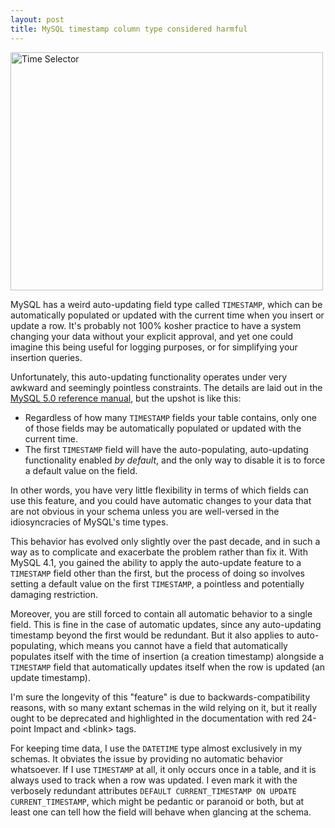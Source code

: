 ```yaml
---
layout: post
title: MySQL timestamp column type considered harmful
---
```


<a href="https://www.flickr.com/photos/telstar/433029904" title="Time Selector by Todd Lappin, on Flickr"><img src="https://farm1.staticflickr.com/174/433029904_27dd44a95a.jpg" width="500" height="381" alt="Time Selector"></a>

MySQL has a weird auto-updating field type called `TIMESTAMP`, which can be automatically populated or updated with the current time when you insert or update a row. It's probably not 100% kosher practice to have a system changing your data without your explicit approval, and yet one could imagine this being useful for logging purposes, or for simplifying your insertion queries.

Unfortunately, this auto-updating functionality operates under very awkward and seemingly pointless constraints. The details are laid out in the [MySQL 5.0 reference manual](http://dev.mysql.com/doc/refman/5.0/en/timestamp.html), but the upshot is like this:

- Regardless of how many `TIMESTAMP` fields your table contains, only one of those fields may be automatically populated or updated with the current time.
- The first `TIMESTAMP` field will have the auto-populating, auto-updating functionality enabled *by default*, and the only way to disable it is to force a default value on the field.

In other words, you have very little flexibility in terms of which fields can use this feature, and you could have automatic changes to your data that are not obvious in your schema unless you are well-versed in the idiosyncracies of MySQL's time types.

This behavior has evolved only slightly over the past decade, and in such a way as to complicate and exacerbate the problem rather than fix it. With MySQL 4.1, you gained the ability to apply the auto-update feature to a `TIMESTAMP` field other than the first, but the process of doing so involves setting a default value on the first `TIMESTAMP`, a pointless and potentially damaging restriction.

Moreover, you are still forced to contain all automatic behavior to a single field. This is fine in the case of automatic updates, since any auto-updating timestamp beyond the first would be redundant. But it also applies to auto-populating, which means you cannot have a field that automatically populates itself with the time of insertion (a creation timestamp) alongside a `TIMESTAMP` field that automatically updates itself when the row is updated (an update timestamp).

I'm sure the longevity of this "feature" is due to backwards-compatibility reasons, with so many extant schemas in the wild relying on it, but it really ought to be deprecated and highlighted in the documentation with red 24-point Impact and &lt;blink&gt; tags.

For keeping time data, I use the `DATETIME` type almost exclusively in my schemas. It obviates the issue by providing no automatic behavior whatsoever. If I use `TIMESTAMP` at all, it only occurs once in a table, and it is always used to track when a row was updated. I even mark it with the verbosely redundant attributes `DEFAULT CURRENT_TIMESTAMP ON UPDATE CURRENT_TIMESTAMP`, which might be pedantic or paranoid or both, but at least one can tell how the field will behave when glancing at the schema.
